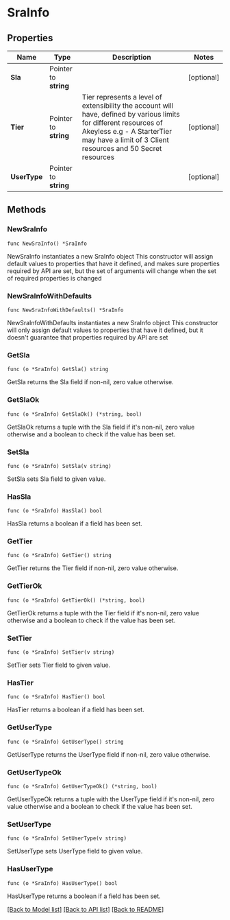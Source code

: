 # SraInfo

## Properties

Name | Type | Description | Notes
------------ | ------------- | ------------- | -------------
**Sla** | Pointer to **string** |  | [optional] 
**Tier** | Pointer to **string** | Tier represents a level of extensibility the account will have, defined by various limits for different resources of Akeyless e.g - A StarterTier may have a limit of 3 Client resources and 50 Secret resources | [optional] 
**UserType** | Pointer to **string** |  | [optional] 

## Methods

### NewSraInfo

`func NewSraInfo() *SraInfo`

NewSraInfo instantiates a new SraInfo object
This constructor will assign default values to properties that have it defined,
and makes sure properties required by API are set, but the set of arguments
will change when the set of required properties is changed

### NewSraInfoWithDefaults

`func NewSraInfoWithDefaults() *SraInfo`

NewSraInfoWithDefaults instantiates a new SraInfo object
This constructor will only assign default values to properties that have it defined,
but it doesn't guarantee that properties required by API are set

### GetSla

`func (o *SraInfo) GetSla() string`

GetSla returns the Sla field if non-nil, zero value otherwise.

### GetSlaOk

`func (o *SraInfo) GetSlaOk() (*string, bool)`

GetSlaOk returns a tuple with the Sla field if it's non-nil, zero value otherwise
and a boolean to check if the value has been set.

### SetSla

`func (o *SraInfo) SetSla(v string)`

SetSla sets Sla field to given value.

### HasSla

`func (o *SraInfo) HasSla() bool`

HasSla returns a boolean if a field has been set.

### GetTier

`func (o *SraInfo) GetTier() string`

GetTier returns the Tier field if non-nil, zero value otherwise.

### GetTierOk

`func (o *SraInfo) GetTierOk() (*string, bool)`

GetTierOk returns a tuple with the Tier field if it's non-nil, zero value otherwise
and a boolean to check if the value has been set.

### SetTier

`func (o *SraInfo) SetTier(v string)`

SetTier sets Tier field to given value.

### HasTier

`func (o *SraInfo) HasTier() bool`

HasTier returns a boolean if a field has been set.

### GetUserType

`func (o *SraInfo) GetUserType() string`

GetUserType returns the UserType field if non-nil, zero value otherwise.

### GetUserTypeOk

`func (o *SraInfo) GetUserTypeOk() (*string, bool)`

GetUserTypeOk returns a tuple with the UserType field if it's non-nil, zero value otherwise
and a boolean to check if the value has been set.

### SetUserType

`func (o *SraInfo) SetUserType(v string)`

SetUserType sets UserType field to given value.

### HasUserType

`func (o *SraInfo) HasUserType() bool`

HasUserType returns a boolean if a field has been set.


[[Back to Model list]](../README.md#documentation-for-models) [[Back to API list]](../README.md#documentation-for-api-endpoints) [[Back to README]](../README.md)


